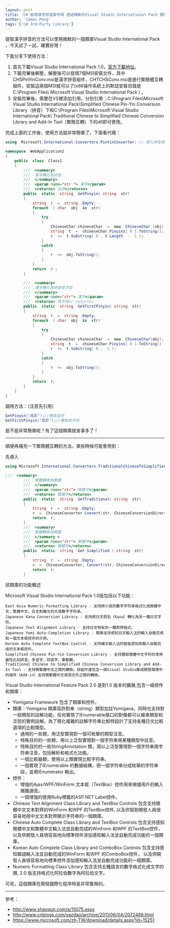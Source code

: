 ```yaml
---
layout: post
title: 'C# 取得漢字拼音首字母 透過微軟的Visual Studio International Pack 類別'
author: 'James Peng'
tags: ['C# 3rd-Party Library']
---
```


提取漢字拼音的方法可以使用​​微軟的一個類庫Visual Studio International Pack ，今天試了一試，確實好用！

下面分享下使用方法：

1. 首先下載Visual Studio International Pack 1.0，[官方下載地址](https://www.microsoft.com/zh-TW/download/details.aspx?id=15251)。
2. 下載完畢後解壓，解壓後可以發現7個MSI安裝文件，其中CHSPinYinConv.msi是漢字拼音組件，CHTCHSConv.msi是進行繁簡體互轉組件，安裝這兩個MSI就可以了(x86操作系統上的默認安裝目錄是C:\Program Files\ Microsoft Visual Studio International Pack \) 。
3. 安裝完畢後，需要在VS裡添加引用，分別引用：C:\Program Files\Microsoft Visual Studio International Pack\Simplified Chinese Pin-Yin Conversion Library（拼音）下和C:\Program Files\Microsoft Visual Studio International Pack\ Traditional Chinese to Simplified Chinese Conversion Library and Add-In Tool（繁簡互轉）下的dll即可使用。

完成上面的工作後，使用方法就非常簡單了，下面看代碼：

~~~csharp
using  Microsoft.International.Converters.PinYinConverter; // 導入拼音相關

namespace  WebApplication2 
{ 
    public  class  Class1 
    {    
        ///  <summary>  
        ///  漢字轉化為拼音
        ///  </summary>  
        ///  <param name="str "> 漢字</param>  
        ///  <returns> 全拼</returns>  
        public  static  string  GetPinyin( string  str) 
        { 
            string  r  =  string .Empty; 
            foreach  ( char  obj  in  str) 
            { 
                try 
                { 
                    ChineseChar chineseChar  =  new  ChineseChar (obj); 
                    string  t  =  chineseChar.Pinyins[ 0 ].ToString(); 
                    r  +=  t.Substring( 0 , t.Length  -  1 ); 
                } 
                catch 
                { 
                    r  +=  obj.ToString(); 
                } 
            } 
            return  r ; 
        } 

        ///  <summary>  
        ///  漢字轉化為拼音首字母
        ///  </summary>  
        ///  <param name="str"> 漢字</param>  
        ///  <returns> 首字母</ returns>  
        public  static  string  GetFirstPinyin( string  str) 
        { 
            string  r  =  string .Empty; 
            foreach  ( char  obj  in  str) 
            { 
                try 
                { 
                    ChineseChar chineseChar  =  new  ChineseChar(obj); 
                    string  t  =  chineseChar.Pinyins[ 0 ].ToString() ; 
                    r  +=  t.Substring( 0 ,  1 ); 
                } 
                catch 
                { 
                    r  +=  obj.ToString(); 
                } 
            } 
            return  r; 
        } 
    } 
}
~~~

調用方法：（注意先引用）

~~~csharp
GetPinyin("風影");//獲取全拼
GetFirstPinyin("風影");//獲取首字母
~~~
 

是不是非常簡單呢？有了這個類庫就省事多了！


----------


順便再補充一下繁簡體互轉的方法，某些時候可能會用到：

先導入

~~~csharp
using Microsoft.International.Converters.TraditionalChineseToSimplifiedConverter;
~~~


~~~csharp
///  <summary>  
        ///  簡體轉換為繁體
        ///  </summary>  
        ///  <param name="str"> 簡體字</param>  
        ///  <returns> 繁體字</returns>  
        public  static  string  GetTraditional( string  str) 
        { 
            string  r  =  string .Empty; 
            r  =  ChineseConverter.Convert(str, ChineseConversionDirection.SimplifiedToTraditional); 
            return  r; 
        } 
        ///  <summary>  
        ///  繁體轉換為簡體
        ///  </summary >  
        ///  <param name="str"> 繁體字</param>  
        ///  <returns> 簡體字</returns>  
        public  static  string  Get Simplified ( string  str) 
        { 
            string  r  =  string .Empty; 
            r  =  ChineseConverter. Convert(str, ChineseConversionDirection.TraditionalToSimplified); 
            return  r; 
        }
~~~



該類庫的功能概述

Microsoft Visual Studio International Pack 1.0版包括以下功能：

    East Asia Numeric Formatting Library - 支持將小寫的數字字符串格式化成簡體中文，繁體中文，日文和韓文的大寫數字字符串。
    Japanese Kana Conversion Library - 支持將日文假名（Kana）轉化為另一種日文字符。
    Japanese Text Alignment Library - 支持日文特有的一種對齊格式。
    Japanese Yomi Auto-Completion Library - 類庫支持感知日文輸入法的輸入自動完成和一個文本框控件的示例。
    Korean Auto Complete TextBox Control - 支持韓文輸入法的智能感知和輸入自動完成的文本框控件。
    Simplified Chinese Pin-Yin Conversion Library - 支持獲取簡體中文字符的常用屬性比如拼音，多音字，同音字，筆劃數。
    Traditional Chinese to Simplified Chinese Conversion Library and Add-In Tool - 支持簡繁體中文之間的轉換。該組件還包含一個Visual Studio集成開發環境中的插件（Add-in）支持簡繁體中文資源文件之間的轉換。
 

Visual Studio International Feature Pack 2.0 是對1.0 版本的擴展,包含一組控件和類庫：


- Yomigana Framework 包含了類庫和控件。
- 類庫：Yomigana 類庫容許對串（string）類型加註Yomigana，同時也支持對一般類型的註解功能，任何實現了IEnumerable接口的對像都可以被串類型和泛型的實例註解。為了簡化複雜的註解字符串比較特設計了支持各種日文比較選項的比較類型。
	- 通用的一些類，用泛型實現對一個可枚舉的類型注音。
	- 特殊目的的一些類，用以上泛型實現對一個字符串用某種類型中註音。
	- 特殊目的的一些StringAnnotation 類，用以上泛型實現對一個字符串用字符串注音，包括解析和格式化功能。
	- 一個比較器類，使用以上類實現比較字符串。
	- 一個實現了IEnumerable <string> 的數據結構，把一個字符串分成枚舉的字符串段，並用IEnumerator <string> 輸出。
- 控件：
	- 增強的Ajax/WPF/WinForm 文本框（TextBox）控件用來根據用戶的輸入捕獲讀音。
	- 一個增強的使用Ruby標籤的ASP.NET Label控件。
- Chinese Text Alignment Class Library and TextBox Controls 包含支持簡體中文文本對齊的WinForm 和WPF 的TextBox控件, 以及供幫助開發人員很容易地按中文文本對齊顯示字符串的一個類庫。
- Chinese Auto Complete Class Library and TextBox Controls 包含支持感知簡體中文和繁體中文輸入法並自動完成的WinForm 和WPF 的TextBox控件， 以及供開發人員很容易地向標準控件添加感知輸入法並自動完成功能的一個類庫。
- Korean Auto Complete Class Library and ComboBox Controls 包含支持感知韓語輸入法並自動完成的WinForm 和WPF 的ComboBox控件， 以及供開發人員很容易地向標準控件添加感知輸入法並自動完成功能的一個類庫。
- Numeric Formatting Class Library 包含支持五種語言的數字格式化成文字的類, 2.0 版支持格式化阿拉伯數字為阿拉伯文字。

可見，這個類庫在開發國際化程序時是非常實用的。 


----------

參考：

- http://www.shaoqun.com/a/15075.aspx
- http://www.cnblogs.com/yazdao/archive/2011/06/04/2072488.html
- https://www.microsoft.com/zh-TW/download/details.aspx?id=15251
